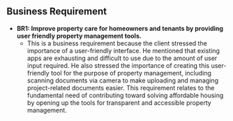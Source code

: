 ## Business Requirement

- **BR1: Improve property care for homeowners and tenants by providing user friendly property management tools.**
  - This is a business requirement because the client stressed the importance of a user-friendly 
interface. He mentioned that existing apps are exhausting and difficult to use due to the amount of user input required. He also stressed the importance of creating this user-friendly tool for the purpose of property management, including scanning documents via camera to make uploading and managing project-related documents easier. This requirement relates to the fundamental need of contributing toward solving affordable housing by opening up the tools for transparent and accessible property management.
